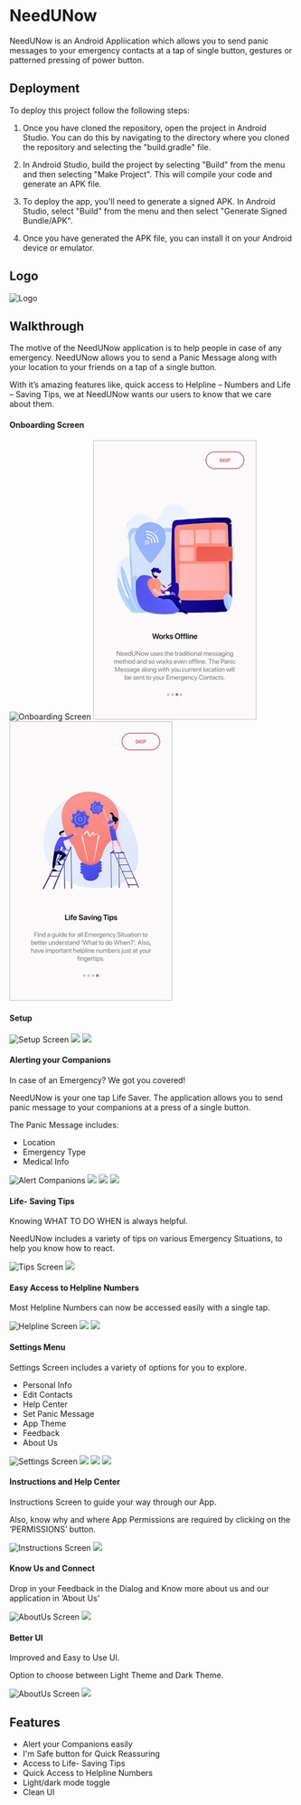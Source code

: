 
# NeedUNow

NeedUNow is an Android Appliication which allows you to send panic messages to your emergency contacts at a tap of single button, gestures or patterned pressing of power button.




## Deployment

To deploy this project follow the following steps:

1. Once you have cloned the repository, open the project in Android Studio. You can do this by navigating to the directory where you cloned the repository and selecting the "build.gradle" file.

2. In Android Studio, build the project by selecting "Build" from the menu and then selecting "Make Project". This will compile your code and generate an APK file.

3. To deploy the app, you'll need to generate a signed APK. In Android Studio, select "Build" from the menu and then select "Generate Signed Bundle/APK".

4. Once you have generated the APK file, you can install it on your Android device or emulator. 




## Logo

![Logo](https://github.com/aqsashaikh01/needunow2/blob/master/NeedUNow%20-%20Solution%20Challenge%20'23.png)




## Walkthrough

The motive of the NeedUNow application is to help people in case of any emergency. NeedUNow allows you to send a Panic Message along with your location to your friends on a tap of a single button.

With it’s amazing features like, quick access to Helpline – Numbers and Life – Saving Tips, we at  NeedUNow wants our users to know that we care about them.

#### Onboarding Screen
![Onboarding Screen](https://github.com/aqsashaikh01/needunow2/blob/master/Onboard1.jpg)
![](https://github.com/aqsashaikh01/needunow/blob/master/Onboard2.jpg)
![](https://github.com/aqsashaikh01/needunow/blob/master/Onboard3.jpg)


#### Setup

![Setup Screen](https://github.com/aqsashaikh01/needunow2/blob/master/setup1.jpg)
![](https://github.com/aqsashaikh01/needunow2/blob/master/setup2.jpg)
![](https://github.com/aqsashaikh01/needunow2/blob/master/setup3.jpg)


#### Alerting your Companions

In case of an Emergency? We got you covered!

NeedUNow is your one tap Life Saver. The application allows you to send panic message to your companions at a press of a single button. 

The Panic Message includes:
- Location
- Emergency Type
- Medical Info

![Alert Companions](https://github.com/aqsashaikh01/needunow2/blob/master/Picture4.jpg)
![](https://github.com/aqsashaikh01/needunow2/blob/master/main1.jpg)
![](https://github.com/aqsashaikh01/needunow2/blob/master/main2.jpg)
![](https://github.com/aqsashaikh01/needunow2/blob/master/main3.jpg)


#### Life- Saving Tips

Knowing WHAT TO DO WHEN is always helpful.

NeedUNow includes a variety of tips on various Emergency Situations, to help you know how to react.

![Tips Screen](https://github.com/aqsashaikh01/needunow2/blob/master/tips1.jpg)
![](https://github.com/aqsashaikh01/needunow2/blob/master/tips2.jpg)


#### Easy Access to Helpline Numbers

Most Helpline Numbers can now be accessed easily with a single tap.

![Helpline Screen](https://github.com/aqsashaikh01/needunow2/blob/master/help1.jpg)
![](https://github.com/aqsashaikh01/needunow2/blob/master/help2.jpg)
![](https://github.com/aqsashaikh01/needunow2/blob/master/help3.jpg)


#### Settings Menu

Settings Screen includes a variety of options for you to explore.
- Personal Info
- Edit Contacts
- Help Center
- Set Panic Message
- App Theme
- Feedback
- About Us

![Settings Screen](https://github.com/aqsashaikh01/needunow2/blob/master/settings.jpg)
![](https://github.com/aqsashaikh01/needunow2/blob/master/settings1.jpg)
![](https://github.com/aqsashaikh01/needunow2/blob/master/settings2.jpg)
![](https://github.com/aqsashaikh01/needunow2/blob/master/settings3.jpg)


#### Instructions and Help Center

Instructions Screen to guide your way through our App.

Also, know why and where App Permissions are required by clicking on the ‘PERMISSIONS’ button.

![Instructions Screen](https://github.com/aqsashaikh01/needunow2/blob/master/helpcenter1.jpg)
![](https://github.com/aqsashaikh01/needunow2/blob/master/helpcenter2.jpg)


#### Know Us and Connect

Drop in your Feedback in the Dialog and Know more about us and our application in ‘About Us’

![AboutUs Screen](https://github.com/aqsashaikh01/needunow2/blob/master/aboutus.jpg)
![](https://github.com/aqsashaikh01/needunow2/blob/master/feedback.jpg)


#### Better UI

Improved and Easy to Use UI.

Option to choose between Light Theme and Dark Theme. 

![AboutUs Screen](https://github.com/aqsashaikh01/needunow2/blob/master/ui1.jpg)
![](https://github.com/aqsashaikh01/needunow2/blob/master/ui2.jpg)
















## Features

- Alert your Companions easily
- I'm Safe button for Quick Reassuring
- Access to Life- Saving Tips
- Quick Access to Helpline Numbers
- Light/dark mode toggle
- Clean UI



